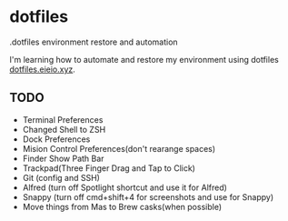 # dotfiles
.dotfiles environment restore and automation

I'm learning how to automate and restore my environment using dotfiles [dotfiles.eieio.xyz](http://dotfiles/eieio.xyz).


## TODO
 - Terminal Preferences
 - Changed Shell to ZSH
 - Dock Preferences
 - Mision Control Preferences(don't rearange spaces)
 - Finder Show Path Bar
 - Trackpad(Three Finger Drag and Tap to Click)
 - Git (config and SSH)
 - Alfred (turn off Spotlight shortcut and use it for Alfred)
 - Snappy (turn off cmd+shift+4 for screenshots and use for Snappy)
 - Move things from Mas to Brew casks(when possible)